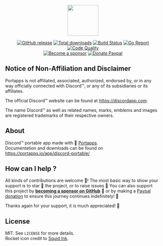 <p align="center"><a href="https://portapps.io/app/discord-portable/" target="_blank"><img width="100" src="https://github.com/portapps/discord-portable/blob/master/res/papp.png"></a></p>

<p align="center">
  <a href="https://portapps.io/app/discord-portable/#download"><img src="https://img.shields.io/github/release/portapps/discord-portable.svg?style=flat-square" alt="GitHub release"></a>
  <a href="https://portapps.io/app/discord-portable/#download"><img src="https://img.shields.io/github/downloads/portapps/discord-portable/total.svg?style=flat-square" alt="Total downloads"></a>
  <a href="https://travis-ci.com/portapps/discord-portable"><img src="https://img.shields.io/travis/com/portapps/discord-portable/master.svg?style=flat-square" alt="Build Status"></a>
  <a href="https://goreportcard.com/report/github.com/portapps/discord-portable"><img src="https://goreportcard.com/badge/github.com/portapps/discord-portable?style=flat-square" alt="Go Report"></a>
  <a href="https://app.codacy.com/gh/portapps/discord-portable"><img src="https://img.shields.io/codacy/grade/46d1e15b6c984642a2f2e7932f9c119b.svg?style=flat-square" alt="Code Quality"></a>
  <br /><a href="https://github.com/sponsors/crazy-max"><img src="https://img.shields.io/badge/sponsor-crazy--max-181717.svg?logo=github&style=flat-square" alt="Become a sponsor"></a>
  <a href="https://www.paypal.me/crazyws"><img src="https://img.shields.io/badge/donate-paypal-00457c.svg?logo=paypal&style=flat-square" alt="Donate Paypal"></a>
</p>

## Notice of Non-Affiliation and Disclaimer

Portapps is not affiliated, associated, authorized, endorsed by, or in any way officially connected with Discord™, or any of its subsidiaries or its affiliates.

The official Discord™ website can be found at https://discordapp.com.

The name Discord™ as well as related names, marks, emblems and images are registered trademarks of their respective owners.

## About

Discord™ portable app made with 🚀 [Portapps](https://portapps.io).<br />
Documentation and downloads can be found on https://portapps.io/app/discord-portable/

## How can I help ?

All kinds of contributions are welcome :raised_hands:! The most basic way to show your support is to star :star2: the project, or to raise issues :speech_balloon: You can also support this project by [**becoming a sponsor on GitHub**](https://github.com/sponsors/crazy-max) :clap: or by making a [Paypal donation](https://www.paypal.me/crazyws) to ensure this journey continues indefinitely! :rocket:

Thanks again for your support, it is much appreciated! :pray:

## License

MIT. See `LICENSE` for more details.<br />
Rocket icon credit to [Squid Ink](http://thesquid.ink).
